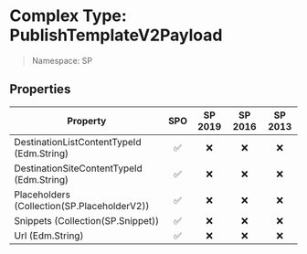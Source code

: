 # Complex Type: PublishTemplateV2Payload

> Namespace: SP

## Properties

Property | SPO | SP 2019 | SP 2016 | SP 2013
----------|:---:|:-------:|:-------:|:-------:
DestinationListContentTypeId (Edm.String) | ✅ | ❌ | ❌ | ❌
DestinationSiteContentTypeId (Edm.String) | ✅ | ❌ | ❌ | ❌
Placeholders (Collection(SP.PlaceholderV2)) | ✅ | ❌ | ❌ | ❌
Snippets (Collection(SP.Snippet)) | ✅ | ❌ | ❌ | ❌
Url (Edm.String) | ✅ | ❌ | ❌ | ❌
